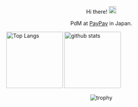 <div align="center">  
  <br />  <br />
  
  <p>Hi there! <img src="https://media.giphy.com/media/hvRJCLFzcasrR4ia7z/giphy.gif" width="20px" /></p>
  
  <p>PdM at <a target="_blank" href="[https://shop.ledger.com?r=3ae057a09ca4](https://paypay.ne.jp/)">PayPay</a> in Japan.</p>
  
  
<p align="left"> 
  <img alt="Top Langs" height="150px" src="https://github-readme-stats.vercel.app/api/top-langs/?username=NaokiKameyama&layout=compact&show_icons=true&theme=onedark" />
  <img alt="github stats" height="150px" src="https://github-readme-stats.vercel.app/api?username=NaokiKameyama&theme=onedark&show_icons=ture" />
</p>

![trophy](https://github-profile-trophy.vercel.app/?username=NaokiKameyama&theme=onedark&column=7)
</div>

<!--
**NaokiKameyama/NaokiKameyama** is a ✨ _special_ ✨ repository because its `README.md` (this file) appears on your GitHub profile.

Here are some ideas to get you started:

- 🔭 I’m currently working on ...
- 🌱 I’m currently learning ...
- 👯 I’m looking to collaborate on ...
- 🤔 I’m looking for help with ...
- 💬 Ask me about ...
- 📫 How to reach me: ...
- 😄 Pronouns: ...
- ⚡ Fun fact: ...
-->
